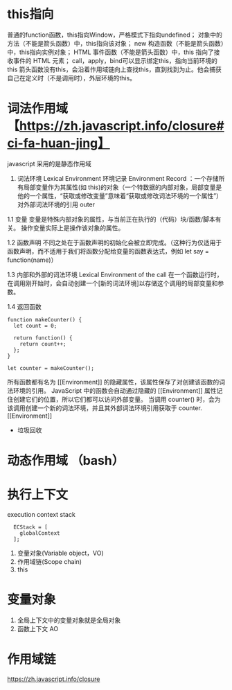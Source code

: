# this指向
普通的function函数，this指向Window，严格模式下指向undefined；
对象中的方法（不能是箭头函数）中，this指向该对象；
new 构造函数（不能是箭头函数）中，this指向实例对象；
HTML 事件函数（不能是箭头函数）中，this 指向了接收事件的 HTML 元素；
call，apply，bind可以显示绑定this，指向当前环境的this
箭头函数没有this，会沿着作用域链向上查找this，直到找到为止。他会捕获自己在定义时（不是调用时），外层环境的this。


# 词法作用域【https://zh.javascript.info/closure#ci-fa-huan-jing】

javascript 采用的是静态作用域

1. 词法环境 Lexical Environment
   环境记录 Environment Record ：一个存储所有局部变量作为其属性(如 this)的对象（一个特数据的内部对象，局部变量是他的一个属性，“获取或修改变量”意味着“获取或修改词法环境的一个属性”）
   对外部词法环境的引用 outer

1.1 变量
变量是特殊内部对象的属性，与当前正在执行的（代码）块/函数/脚本有关。
操作变量实际上是操作该对象的属性。

1.2 函数声明
不同之处在于函数声明的初始化会被立即完成。（这种行为仅适用于函数声明，而不适用于我们将函数分配给变量的函数表达式，例如 let say = function(name)）

1.3 内部和外部的词法环境 Lexical Environment of the call
在一个函数运行时，在调用刚开始时，会自动创建一个[新的词法环境]以存储这个调用的局部变量和参数。

1.4 返回函数

```
function makeCounter() {
  let count = 0;

  return function() {
    return count++;
  };
}

let counter = makeCounter();
```

所有函数都有名为 [[Environment]] 的隐藏属性，该属性保存了对创建该函数的词法环境的引用。
JavaScript 中的函数会自动通过隐藏的 [[Environment]] 属性记住创建它们的位置，所以它们都可以访问外部变量。
当调用 counter() 时，会为该调用创建一个新的词法环境，并且其外部词法环境引用获取于 counter.[[Environment]]

- 垃圾回收

# 动态作用域 （bash）

# 执行上下文

execution context stack

```
  ECStack = [
    globalContext
  ];
```
1. 变量对象(Variable object，VO)
2. 作用域链(Scope chain)
3. this

# 变量对象
1. 全局上下文中的变量对象就是全局对象
2. 函数上下文 AO

# 作用域链
https://zh.javascript.info/closure

